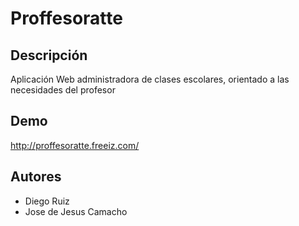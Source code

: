 Proffesoratte
=============

Descripción
-------------
Aplicación Web administradora de clases escolares, orientado a las necesidades del profesor

Demo
-------------------
http://proffesoratte.freeiz.com/





Autores
------------
* Diego Ruiz
* Jose de Jesus Camacho
